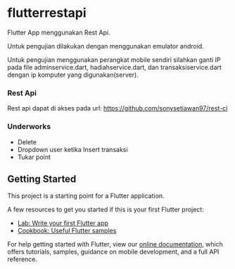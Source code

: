 # flutterrestapi

Flutter App menggunakan Rest Api.

Untuk pengujian dilakukan dengan menggunakan emulator android.

Untuk pengujian menggunakan perangkat mobile sendiri silahkan ganti IP pada file adminservice.dart, hadiahservice.dart, dan transaksiservice.dart dengan ip komputer yang digunakan(server).

### Rest Api

Rest api dapat di akses pada url:
https://github.com/sonysetiawan97/rest-ci


### Underworks

- Delete
- Dropdown user ketika Insert transaksi
- Tukar point

## Getting Started

This project is a starting point for a Flutter application.

A few resources to get you started if this is your first Flutter project:

- [Lab: Write your first Flutter app](https://flutter.dev/docs/get-started/codelab)
- [Cookbook: Useful Flutter samples](https://flutter.dev/docs/cookbook)

For help getting started with Flutter, view our
[online documentation](https://flutter.dev/docs), which offers tutorials,
samples, guidance on mobile development, and a full API reference.
